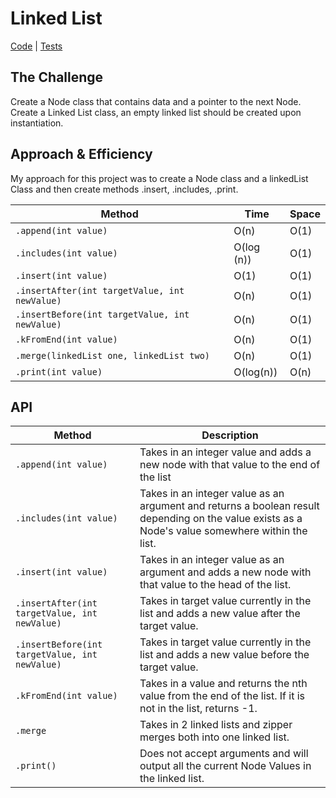 # Linked List
[Code](../src/main/java/linkedList) | [Tests](../src/test/java/linkedList/LinkedListTest.java)

## The Challenge
Create a Node class that contains data and a pointer to the next Node. Create a Linked List class, an empty linked list
should be created upon instantiation.

## Approach & Efficiency
My approach for this project was to create a Node class and a linkedList Class and then create methods .insert, .includes, .print.

Method | Time | Space
---- | ---- | ----
`.append(int value)` | O(n) | O(1)
`.includes(int value)` | O(log (n)) | O(1)
`.insert(int value)` | O(1) | O(1)
`.insertAfter(int targetValue, int newValue)` | O(n) | O(1)
`.insertBefore(int targetValue, int newValue)` | O(n) | O(1)
`.kFromEnd(int value)` | O(n) | O(1)
`.merge(linkedList one, linkedList two)` | O(n) | O(1)
`.print(int value)` | O(log(n)) | O(n)


## API
Method | Description
------ | -----
`.append(int value)` | Takes in an integer value and adds a new node with that value to the end of the list
`.includes(int value)` | Takes in an integer value as an argument and returns a boolean result depending on the value exists as a Node's value somewhere within the list.
`.insert(int value)` | Takes in an integer value as an argument and adds a new node with that value to the head of the list.
`.insertAfter(int targetValue, int newValue)` | Takes in target value currently in the list and adds a new value after the target value.
`.insertBefore(int targetValue, int newValue)` | Takes in target value currently in the list and adds a new value before the target value.
`.kFromEnd(int value)` | Takes in a value and returns the nth value from the end of the list. If it is not in the list, returns -1.
`.merge` | Takes in 2 linked lists and zipper merges both into one linked list.
`.print()` | Does not accept arguments and will output all the current Node Values in the linked list.

